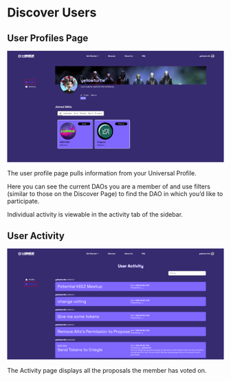 # Discover Users

## User Profiles Page

![6-1](./img/6-1_profile.png)

The user profile page pulls information from your Universal Profile. 

Here you can see the current DAOs you are a member of and use filters (similar to those on the Discover Page) to find the DAO in which you’d like to participate.

Individual activity is viewable in the activity tab of the sidebar. 

## User Activity

![6-2](./img/6-2_user_activity.png)

The Activity page displays all the proposals the member has voted on. 